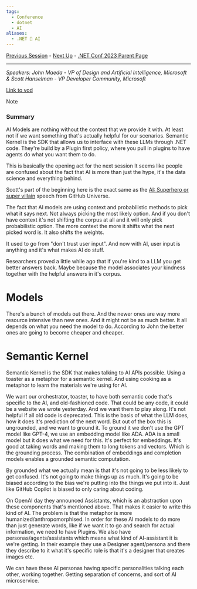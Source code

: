 ```yaml
---
tags:
  - Conference
  - dotnet
  - AI
aliases:
  - .NET 💖 AI
---
```

[Previous Session](Entity%20Framework%20Core%208%20Improved%20JSON,%20queryable%20collections,%20and%20more....md) - [Next Up](Build%20Intelligent%20Apps%20with%20.NET%20and%20Azure.md) - [.NET Conf 2023 Parent Page](../README.md)

---
_Speakers: 
John Maeda - VP of Design and Artificial Intelligence, Microsoft
& Scott Hanselman - VP Developer Community, Microsoft_

[Link to vod](https://www.youtube.com/watch?v=A_PfDjcWIeA)

>[!note]
>### Summary
>AI Models are nothing without the context that we provide it with. At least not if we want something that's actually helpful for our scenarios. 
>Semantic Kernel is the SDK that allows us to interface with these LLMs through .NET code. They're build by a Plugin first policy, where you pull in plugins to have agents do what you want them to do. 

This is basically the opening act for the next session
It seems like people are confused about the fact that AI is more than just the hype, it's the data science and everything behind.

Scott's part of the beginning here is the exact same as the [AI: Superhero or super villain](https://www.youtube.com/watch?v=1TlI8lduPTE) speech from GitHub Universe. 

The fact that AI models are using context and probabilistic methods to pick what it says next. Not always picking the most likely option. And if you don't have context it's not shifting the corpus at all and it will only pick probabilistic option. The more context the more it shifts what the next picked word is. It also shifts the weights. 

It used to go from "don't trust user input". And now with AI, user input is anything and it's what makes AI do stuff.

Researchers proved a little while ago that if you're kind to a LLM you get better answers back. Maybe because the model associates your kindness together with the helpful answers in it's corpus.
# Models 
There's a bunch of models out there. And the newer ones are way more resource intensive than new ones. And it might not be as much better. It all depends on what you need the model to do. According to John the better ones are going to become cheaper and cheaper.
# Semantic Kernel
Semantic Kernel is the SDK that makes talking to AI APIs possible.
Using a toaster as a metaphor for a semantic kernel. And using cooking as a metaphor to learn the materials we're using for AI. 

We want our orchestrator, toaster, to have both semantic code that's specific to the AI, and old-fashioned code. That could be any code, it could be a website we wrote yesterday. And we want them to play along. It's not helpful if all old code is deprecated. This is the basis of what the LLM does, how it does it's prediction of the next word. But out of the box this is ungrounded, and we want to ground it. To ground it we don't use the GPT model like GPT-4, we use an embedding model like ADA. ADA is a small model but it does what we need for this. It's perfect for embeddings. It's good at taking words and making them to long tokens and vectors. Which is the grounding process. The combination of embeddings and completion models enables a grounded semantic computation. 

By grounded what we actually mean is that it's not going to be less likely to get confused. It's not going to make things up as much. It's going to be biased according to the bias we're putting into the things we put into it. Just like GitHub Copilot is biased to only caring about coding. 

On OpenAI day they announced Assistants, which is an abstraction upon these components that's mentioned above. That makes it easier to write this kind of AI. The problem is that the metaphor is more humanized/anthropomorphised. In order for these AI models to do more than just generate words, like if we want it to go and search for actual information, we need to have Plugins. We also have personas/agents/assistants which means what kind of AI-assistant it is we're getting. In their example they use a Designer agent/persona and there they describe to it what it's specific role is that it's a designer that creates images etc.

We can have these AI personas having specific personalities talking each other, working together. Getting separation of concerns, and sort of AI microservice. 
